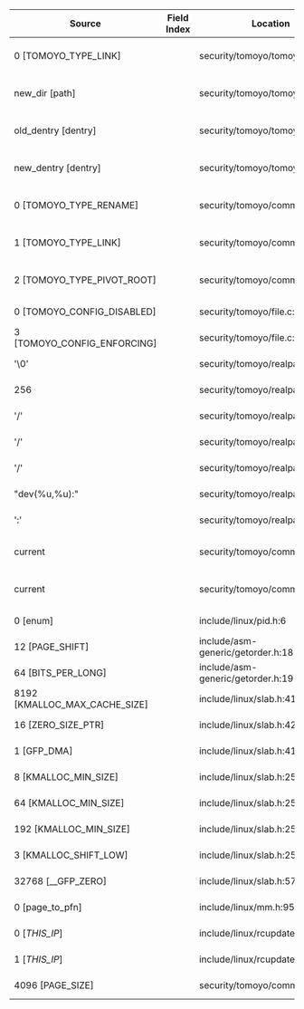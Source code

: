 | Source                        | Field Index | Location                          | Label at Source             |
| ----------------------------- | ----------- | --------------------------------- | --------------------------- |
| 0 [TOMOYO_TYPE_LINK]          |             | security/tomoyo/tomoyo.c:280      | operation, static, mediator |
| new_dir [path]                |             | security/tomoyo/tomoyo.c:275      | object, dynamic, input      |
| old_dentry [dentry]           |             | security/tomoyo/tomoyo.c:275      | object, dynamic, input      |
| new_dentry [dentry]           |             | security/tomoyo/tomoyo.c:275      | object, dynamic, input      |
| 0 [TOMOYO_TYPE_RENAME]        |             | security/tomoyo/common.h:909      | operation, static, mediator |
| 1 [TOMOYO_TYPE_LINK]          |             | security/tomoyo/common.h:910      | operation, static, mediator |
| 2 [TOMOYO_TYPE_PIVOT_ROOT]    |             | security/tomoyo/common.h:915      | operation, static, mediator |
| 0 [TOMOYO_CONFIG_DISABLED]    |             | security/tomoyo/file.c:702        | all, static, mediator       |
| 3 [TOMOYO_CONFIG_ENFORCING]   |             | security/tomoyo/file.c:721        | all, static, mediator       |
| '\0'                          |             | security/tomoyo/realpath.c:269    | all, static, mediator       |
| 256                           |             | security/tomoyo/realpath.c:125    | all, static, mediator       |
| '/'                           |             | security/tomoyo/realpath.c:158    | all, static, mediator       |
| '/'                           |             | security/tomoyo/realpath.c:127    | all, static, mediator       |
| '/'                           |             | security/tomoyo/realpath.c:130    | all, static, mediator       |
| "dev(%u,%u):"                 |             | security/tomoyo/realpath.c:185    | all, static, mediator       |
| ':'                           |             | security/tomoyo/realpath.c:203    | all, static, mediator       |
| current                       |             | security/tomoyo/common.h:1139     | subject, dynamic, external  |
| current                       |             | security/tomoyo/common.h:1124     | subject, dynamic, external  |
| 0 [enum]                      |             | include/linux/pid.h:6             | all, static, external       |
| 12 [PAGE_SHIFT]               |             | include/asm-generic/getorder.h:18 | all, static, external       |
| 64 [BITS_PER_LONG]            |             | include/asm-generic/getorder.h:19 | all, static, external       |
| 8192 [KMALLOC_MAX_CACHE_SIZE] |             | include/linux/slab.h:415          | all, static, external       |
| 16 [ZERO_SIZE_PTR]            |             | include/linux/slab.h:422          | all, static, external       |
| 1 [GFP_DMA]                   |             | include/linux/slab.h:418          | all, static, external       |
| 8 [KMALLOC_MIN_SIZE]          |             | include/linux/slab.h:252          | all, static, external       |
| 64 [KMALLOC_MIN_SIZE]         |             | include/linux/slab.h:255          | all, static, external       |
| 192 [KMALLOC_MIN_SIZE]        |             | include/linux/slab.h:257          | all, static, external       |
| 3 [KMALLOC_SHIFT_LOW]         |             | include/linux/slab.h:253          | all, static, external       |
| 32768 [__GFP_ZERO]            |             | include/linux/slab.h:578          | all, static, external       |
| 0 [page_to_pfn]               |             | include/linux/mm.h:951            | all, static, external       |
| 0 [_THIS_IP_]                 |             | include/linux/rcupdate.h:418      | all, static, external       |
| 1 [_THIS_IP_]                 |             | include/linux/rcupdate.h:423      | all, static, external       |
| 4096 [PAGE_SIZE]              |             | security/tomoyo/common.h:1306     | all, static, external       |